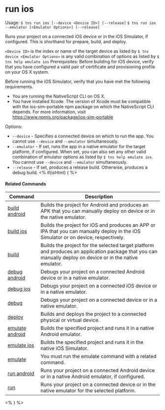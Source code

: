 run ios
==========

Usage:
    `$ tns run ios [--device <Device ID>] [--release]`
    `$ tns run ios --emulator [<Emulator Options>] [--release]`

Runs your project on a connected iOS device or in the iOS Simulator, if configured. This is shorthand for prepare, build, and deploy.

`<Device ID>` is the index or name of the target device as listed by `$ tns device <Emulator Options>` is any valid combination of options as listed by `$ tns help emulate ios`
Prerequisites:
Before building for iOS device, verify that you have configured a valid pair of certificate and provisioning profile on your OS X system.

Before running the iOS Simulator, verify that you have met the following requirements.
* You are running the NativeScript CLI on OS X.
* You have installed Xcode. The version of Xcode must be compatible with the ios-sim-portable npm package on which the  NativeScript CLI depends. For more information, visit https://www.npmjs.org/package/ios-sim-portable

Options:
* `--device` - Specifies a connected device on which to run the app. You cannot use `--device` and `--emulator` simultaneously.
* `--emulator` - If set, runs the app in a native emulator for the target platform, if configured. When set, you can also set any other valid combination of emulator options as listed by `$ tns help emulate ios`. You cannot use `--device` and `--emulator` simultaneously.
* `--release` - If set, produces a release build. Otherwise, produces a debug build.
<% if(isHtml) { %> 

#### Related Commands

Command | Description
----------|----------
[build android](build-android.html) | Builds the project for Android and produces an APK that you can manually deploy on device or in the native emulator.
[build ios](build-ios.html) | Builds the project for iOS and produces an APP or IPA that you can manually deploy in the iOS Simulator or on device, respectively.
[build](build.html) | Builds the project for the selected target platform and produces an application package that you can manually deploy on device or in the native emulator.
[debug android](debug-android.html) | Debugs your project on a connected Android device or in a native emulator.
[debug ios](debug-ios.html) | Debugs your project on a connected iOS device or in a native emulator.
[debug](debug.html) | Debugs your project on a connected device or in a native emulator.
[deploy](deploy.html) | Builds and deploys the project to a connected physical or virtual device.
[emulate android](emulate-android.html) | Builds the specified project and runs it in a native Android emulator.
[emulate ios](emulate-ios.html) | Builds the specified project and runs it in the native iOS Simulator.
[emulate](emulate.html) | You must run the emulate command with a related command.
[run android](run-android.html) | Runs your project on a connected Android device or in a native Android emulator, if configured.
[run](run.html) | Runs your project on a connected device or in the native emulator for the selected platform.
<% } %>